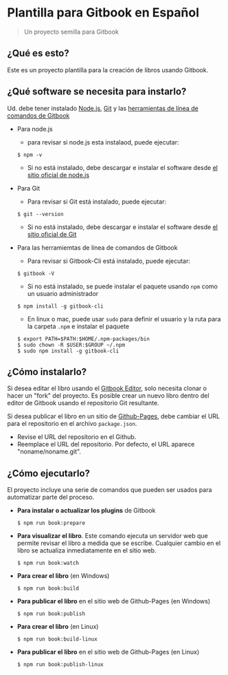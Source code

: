 # Plantilla para Gitbook en Español 

> Un proyecto semilla para Gitbook

## ¿Qué es esto?

Este es un proyecto plantilla para la creación de libros usando Gitbook.

## ¿Qué software se necesita para instarlo?

Ud. debe tener instalado [Node.js](https://nodejs.org), [Git]((https://git-scm.com/downloads)) y las [herramientas de línea de comandos de Gitbook](https://github.com/GitbookIO/gitbook-cli)

- Para node.js
    - para revisar si node.js esta instalaod, puede ejecutar:  

    ```
    $ npm -v
    ```
    
    - Si no está instalado, debe descargar e instalar el software desde [el sitio oficial de node.js](https://nodejs.org/en/download/)

- Para Git
    - Para revisar si Git está instalado, puede ejecutar:  

    ```
    $ git --version
    ```
    
    - Si no está instalado, debe descargar e instalar el software desde [el sitio oficial de Git](https://git-scm.com/downloads)

- Para las herramiemtas de línea de comandos de Gitbook
    - Para revisar si Gitbook-Cli está instalado, puede ejecutar:

    ```
    $ gitbook -V
    ```

    - Si no está instalado, se puede instalar el paquete usando ``npm``  como un usuario administrador  

    ```
    $ npm install -g gitbook-cli
    ```
    
    - En linux o mac, puede usar ``sudo`` para definir el usuario y la ruta para la carpeta ``.npm`` e instalar el paquete  

    ```
    $ export PATH=$PATH:$HOME/.npm-packages/bin
    $ sudo chown -R $USER:$GROUP ~/.npm
    $ sudo npm install -g gitbook-cli
    ```


## ¿Cómo instalarlo?

Si desea editar el libro usando el [Gitbook Editor](https://www.gitbook.com/editor), solo necesita clonar o hacer un "fork" del proyecto. 
Es posible crear un nuevo libro dentro del editor de Gitbook usando el repositorio Git resultante.

Si desea publicar el libro en un sitio de [Github-Pages](https://pages.github.com/), debe cambiar el URL para el repositorio en el archivo ``package.json``.

- Revise el URL del repositorio en el Github.
- Reemplace el URL del repositorio. Por defecto, el URL aparece "noname/noname.git". 

## ¿Cómo ejecutarlo?

El proyecto incluye una serie de comandos que pueden ser usados para automatizar parte del proceso.


- **Para instalar o actualizar los plugins** de Gitbook

  ```
  $ npm run book:prepare
  ```

- **Para visualizar el libro**.
    Este comando ejecuta un servidor web que permite revisar el libro a medida que se escribe.
    Cualquier cambio en el libro se actualiza inmediatamente en el sitio web.

  ```
  $ npm run book:watch
  ```

- **Para crear el libro** (en Windows)

  ```
  $ npm run book:build
  ```

- **Para publicar el libro** en el sitio web de Github-Pages (en Windows)

  ```
  $ npm run book:publish
  ```

- **Para crear el libro** (en Linux)

  ```
  $ npm run book:build-linux
  ```

- **Para publicar el libro** en el sitio web de Github-Pages (en Linux)

  ```
  $ npm run book:publish-linux
  ```
